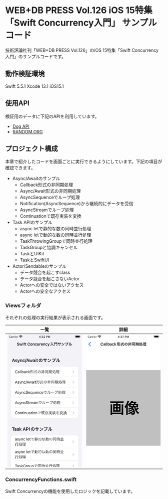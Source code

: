 # WEB+DB PRESS Vol.126 iOS 15特集 「Swift Concurrency入門」 サンプルコード

技術評論社刊「WEB+DB PRESS Vol.126」のiOS 15特集「Swift Concurrency入門」のサンプルコードです。

## 動作検証環境

Swift 5.5.1
Xcode 13.1
iOS15.1

## 使用API

検証用のデータに下記のAPIを利用しています。

- [Dog API](https://dog.ceo/dog-api/)
- [RANDOM.ORG](https://www.random.org/integers/)

## プロジェクト構成

本章で紹介したコードを画面ごとに実行できるようにしています。下記の項目が確認できます。

- Async/Awaitのサンプル
  - Callback形式の非同期処理
  - Async/Await形式の非同期処理
  - AsyncSequenceでループ処理
  - Notification(AsyncSequence)から継続的にデータを受信
  - AsyncStreamでループ処理
  - Continuationで既存実装を変換
- Task APIのサンプル
  - async letで静的な数の同時並行処理
  - async letで動的な数の同時並行処理
  - TaskThrowingGroupで同時並行処理
  - TaskGroupと協調キャンセル
  - TaskとUIKit
  - TaskとSwiftUI
- Actor/Sendableのサンプル
  - データ競合を起こすclass
  - データ競合を起こさないActor
  - Actorへの安全ではないアクセス
  - Actorへの安全なアクセス

### Viewsフォルダ

それぞれの処理の実行結果が表示される画面です。

|一覧|詳細|
|---|---|
|![screen1](./images/screen1.png)|![screen2](./images/screen2.png)|

### ConcurrencyFunctions.swift

Swift Concurrencyの機能を使用したロジックを記載しています。
